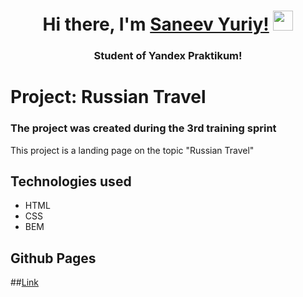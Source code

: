 <h1 align="center">Hi there, I'm <a href="https://vk.com/saneevyuriy" target="_blank">Saneev Yuriy!</a> 
<img src="https://github.com/blackcater/blackcater/raw/main/images/Hi.gif" height="32"/></h1>
<h3 align="center">Student of Yandex Praktikum!</h3>

# Project: Russian Travel
### The project was created during the 3rd training sprint

This project is a landing page on the topic "Russian Travel"

## Technologies used

- HTML
- CSS
- BEM

## Github Pages

##<a href="https://othermoonys.github.io/russian-travel/" targer="_blank">Link</a>
